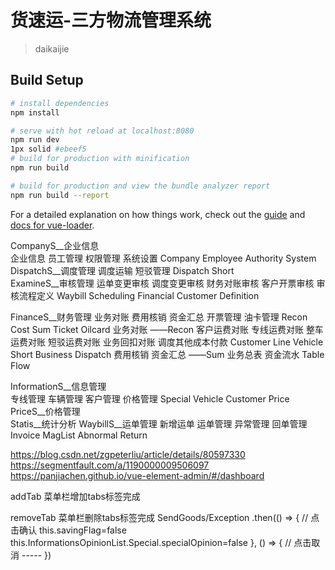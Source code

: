 # 货速运-三方物流管理系统

> daikaijie

## Build Setup

``` bash
# install dependencies
npm install

# serve with hot reload at localhost:8080
npm run dev
1px solid #ebeef5
# build for production with minification
npm run build

# build for production and view the bundle analyzer report
npm run build --report
```

For a detailed explanation on how things work, check out the [guide](http://vuejs-templates.github.io/webpack/) and [docs for vue-loader](http://vuejs.github.io/vue-loader).

CompanyS__企业信息  
    企业信息 员工管理  权限管理  系统设置
    Company Employee Authority System 
DispatchS__调度管理
    调度运输 短驳管理
    Dispatch Short  
ExamineS__审核管理
    运单变更审核 调度变更审核 财务对账审核 客户开票审核 审核流程定义
     Waybill     Scheduling   Financial   Customer  Definition

FinanceS__财务管理
      业务对账  费用核销  资金汇总 开票管理  油卡管理
        Recon     Cost     Sum    Ticket   Oilcard
          业务对账 ——Recon
            客户运费对账 专线运费对账 整车运费对账 短驳运费对账 业务回扣对账 调度其他成本付款
            Customer      Line        Vehicle      Short      Business    Dispatch
            费用核销
          资金汇总 ——Sum
            业务总表 资金流水
             Table   Flow

InformationS__信息管理   
    专线管理 车辆管理 客户管理 价格管理
    Special Vehicle Customer Price 
PriceS__价格管理  
Statis__统计分析
WaybillS__运单管理
    新增运单  运单管理   异常管理  回单管理
    Invoice  MagList   Abnormal  Return 

https://blog.csdn.net/zgpeterliu/article/details/80597330
https://segmentfault.com/a/1190000009506097
https://panjiachen.github.io/vue-element-admin/#/dashboard



addTab 菜单栏增加tabs标签完成

removeTab 菜单栏删除tabs标签完成
SendGoods/Exception
.then(() => {          // 点击确认
          this.savingFlag=false
          this.InformationsOpinionList.Special.specialOpinion=false
          }, () => { // 点击取消 -----
        })